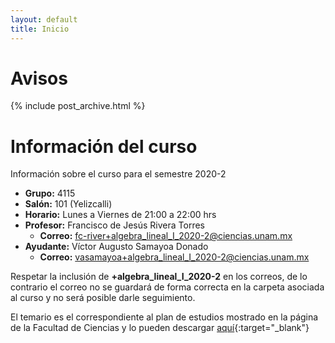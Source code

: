 ```yaml
---
layout: default
title: Inicio
---
```


# Avisos
{% include post_archive.html %}

# Información del curso

Información sobre el curso para el semestre 2020-2

- **Grupo:** 4115
- **Salón:** 101 (Yelizcalli)
- **Horario:** Lunes a Viernes de 21:00 a 22:00 hrs
- **Profesor:** Francisco de Jesús Rivera Torres
    - **Correo:** fc-river+algebra_lineal_I_2020-2@ciencias.unam.mx
- **Ayudante:** Víctor Augusto Samayoa Donado
    - **Correo:** vasamayoa+algebra_lineal_I_2020-2@ciencias.unam.mx

<p class="message">
Respetar la inclusión de <b>+algebra_lineal_I_2020-2</b> en los correos, de lo contrario el correo no se guardará de forma correcta en la carpeta asociada al curso y no será posible darle seguimiento.
</p>

El temario es el correspondiente al plan de estudios mostrado en la página de la Facultad de Ciencias y lo pueden descargar [aquí](http://www.fciencias.unam.mx/asignaturas/5.pdf){:target="_blank"}

